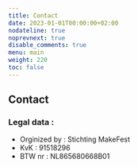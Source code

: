```yaml
---
title: Contact
date: 2023-01-01T00:00:00+02:00
nodateline: true
noprevnext: true
disable_comments: true
menu: main
weight: 220
toc: false
---
```


## Contact

### Legal data :

* Orginized by : Stichting MakeFest
* KvK : 91518296
* BTW nr : NL865680668B01

